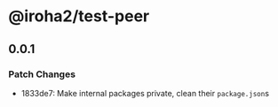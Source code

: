 # @iroha2/test-peer

## 0.0.1
### Patch Changes

- 1833de7: Make internal packages private, clean their `package.json`s
